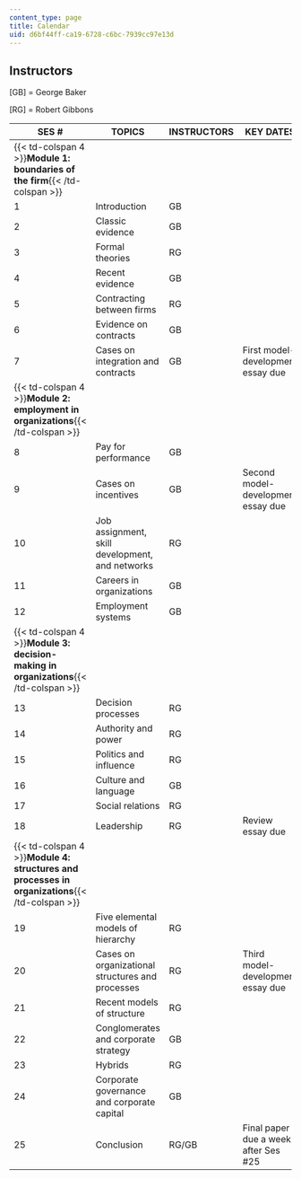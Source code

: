 ```yaml
---
content_type: page
title: Calendar
uid: d6bf44ff-ca19-6728-c6bc-7939cc97e13d
---
```


Instructors
-----------

\[GB\] = George Baker

\[RG\] = Robert Gibbons

| SES # | TOPICS | INSTRUCTORS | KEY DATES |
| --- | --- | --- | --- |
| {{< td-colspan 4 >}}**Module 1: boundaries of the firm**{{< /td-colspan >}} ||||
| 1 | Introduction | GB | &nbsp; |
| 2 | Classic evidence | GB | &nbsp; |
| 3 | Formal theories | RG | &nbsp; |
| 4 | Recent evidence | GB | &nbsp; |
| 5 | Contracting between firms | RG | &nbsp; |
| 6 | Evidence on contracts | GB | &nbsp; |
| 7 | Cases on integration and contracts | GB | First model-development essay due |
| {{< td-colspan 4 >}}**Module 2: employment in organizations**{{< /td-colspan >}} ||||
| 8 | Pay for performance | GB | &nbsp; |
| 9 | Cases on incentives | GB | Second model-development essay due |
| 10 | Job assignment, skill development, and networks | RG | &nbsp; |
| 11 | Careers in organizations | GB | &nbsp; |
| 12 | Employment systems | GB | &nbsp; |
| {{< td-colspan 4 >}}**Module 3: decision-making in organizations**{{< /td-colspan >}} ||||
| 13 | Decision processes | RG | &nbsp; |
| 14 | Authority and power | RG | &nbsp; |
| 15 | Politics and influence | RG | &nbsp; |
| 16 | Culture and language | GB | &nbsp; |
| 17 | Social relations | RG | &nbsp; |
| 18 | Leadership | RG | Review essay due |
| {{< td-colspan 4 >}}**Module 4: structures and processes in organizations**{{< /td-colspan >}} ||||
| 19 | Five elemental models of hierarchy | RG | &nbsp; |
| 20 | Cases on organizational structures and processes | RG | Third model-development essay due |
| 21 | Recent models of structure | RG | &nbsp; |
| 22 | Conglomerates and corporate strategy | GB | &nbsp; |
| 23 | Hybrids | RG | &nbsp; |
| 24 | Corporate governance and corporate capital | GB | &nbsp; |
| 25 | Conclusion | RG/GB | Final paper due a week after Ses #25